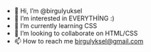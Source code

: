 - 👋 Hi, I’m @birgulyuksel
- 👀 I’m interested in EVERYTHİNG :)
- 🌱 I’m currently learning CSS
- 💞️ I’m looking to collaborate on HTML/CSS
- 📫 How to reach me birgulyksel@gmail.com

<!---
birgulyuksel/birgulyuksel is a ✨ special ✨ repository because its `README.md` (this file) appears on your GitHub profile.
You can click the Preview link to take a look at your changes.
--->
